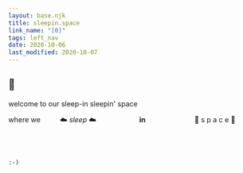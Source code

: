 ```yaml
---
layout: base.njk
title: sleepin.space
link_name: "[0]"
tags: left_nav
date: 2020-10-06
last_modified: 2020-10-07
---
```


## :sunrise_over_mountains:

welcome to our sleep-in sleepin' space

where we 
&nbsp;&nbsp;&nbsp;&nbsp;&nbsp;&nbsp;&nbsp;&nbsp;&nbsp;:cloud: *sleep* :cloud:
&nbsp;&nbsp;&nbsp;&nbsp;&nbsp;&nbsp;&nbsp;&nbsp;&nbsp;&nbsp;&nbsp;&nbsp;&nbsp;&nbsp;&nbsp;&nbsp;&nbsp;&nbsp;&nbsp;&nbsp; **in** 
&nbsp;&nbsp;&nbsp;&nbsp;&nbsp;&nbsp;&nbsp;&nbsp;&nbsp;&nbsp;&nbsp;&nbsp;&nbsp;&nbsp;&nbsp;&nbsp;&nbsp;&nbsp;&nbsp;&nbsp;&nbsp;&nbsp;&nbsp;&nbsp;:milky_way: s p a c e :milky_way: 



\
\
\
`:-)`